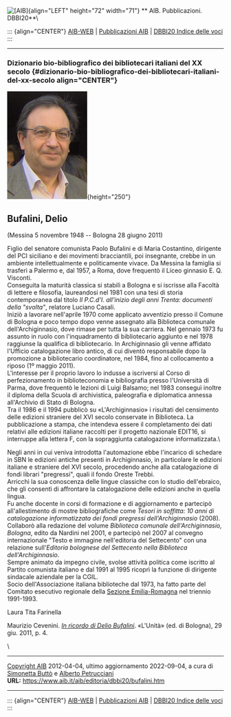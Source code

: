 ![\[AIB\]](/aib/wi/aibv72.gif){align="LEFT" height="72" width="71"}
** AIB. Pubblicazioni. DBBI20**\

::: {align="CENTER"}
[AIB-WEB](/) \| [Pubblicazioni AIB](/pubblicazioni/) \| [DBBI20 Indice
delle voci](dbbi20.htm)
:::

------------------------------------------------------------------------

### Dizionario bio-bibliografico dei bibliotecari italiani del XX secolo {#dizionario-bio-bibliografico-dei-bibliotecari-italiani-del-xx-secolo align="CENTER"}

![\[Ritratto\]](bufalini.jpg){height="250"}

## Bufalini, Delio

(Messina 5 novembre 1948 -- Bologna 28 giugno 2011)

Figlio del senatore comunista Paolo Bufalini e di Maria Costantino,
dirigente del PCI siciliano e dei movimenti bracciantili, poi
insegnante, crebbe in un ambiente intellettualmente e politicamente
vivace. Da Messina la famiglia si trasferì a Palermo e, dal 1957, a
Roma, dove frequentò il Liceo ginnasio E. Q. Visconti.\
Conseguita la maturità classica si stabilì a Bologna e si iscrisse alla
Facoltà di lettere e filosofia, laureandosi nel 1981 con una tesi di
storia contemporanea dal titolo *Il P.C.d\'I. all\'inizio degli anni
Trenta: documenti della \"svolta\"*, relatore Luciano Casali.\
Iniziò a lavorare nell\'aprile 1970 come applicato avventizio presso il
Comune di Bologna e poco tempo dopo venne assegnato alla Biblioteca
comunale dell\'Archiginnasio, dove rimase per tutta la sua carriera. Nel
gennaio 1973 fu assunto in ruolo con l\'inquadramento di bibliotecario
aggiunto e nel 1978 raggiunse la qualifica di bibliotecario. In
Archiginnasio gli venne affidato l\'Ufficio catalogazione libro antico,
di cui diventò responsabile dopo la promozione a bibliotecario
coordinatore, nel 1984, fino al collocamento a riposo (1º maggio 2011).\
L\'interesse per il proprio lavoro lo indusse a iscriversi al Corso di
perfezionamento in biblioteconomia e bibliografia presso l\'Università
di Parma, dove frequentò le lezioni di Luigi Balsamo; nel 1983 conseguì
inoltre il diploma della Scuola di archivistica, paleografia e
diplomatica annessa all\'Archivio di Stato di Bologna.\
Tra il 1986 e il 1994 pubblicò su «L\'Archiginnasio» i risultati del
censimento delle edizioni straniere del XVI secolo conservate in
Biblioteca. La pubblicazione a stampa, che intendeva essere il
completamento dei dati relativi alle edizioni italiane raccolti per il
progetto nazionale EDIT16, si interruppe alla lettera F, con la
sopraggiunta catalogazione informatizzata.\

Negli anni in cui veniva introdotta l\'automazione ebbe l\'incarico di
schedare in SBN le edizioni antiche presenti in Archiginnasio, in
particolare le edizioni italiane e straniere del XVI secolo, procedendo
anche alla catalogazione di fondi librari \"pregressi\", quali il fondo
Oreste Trebbi.\
Arricchì la sua conoscenza delle lingue classiche con lo studio
dell\'ebraico, che gli consentì di affrontare la catalogazione delle
edizioni anche in quella lingua.\
Fu anche docente in corsi di formazione e di aggiornamento e partecipò
all\'allestimento di mostre bibliografiche come *Tesori in soffitta: 10
anni di catalogazione informatizzata dei fondi pregressi
dell\'Archiginnasio* (2008).\
Collaborò alla redazione del volume *Biblioteca comunale
dell'Archiginnasio, Bologna*, edito da Nardini nel 2001, e partecipò nel
2007 al convegno internazionale \"Testo e immagine nell\'editoria del
Settecento\" con una relazione sull\'*Editoria bolognese del Settecento
nella Biblioteca dell\'Archiginnasio*.\
Sempre animato da impegno civile, svolse attività politica come iscritto
al Partito comunista italiano e dal 1991 al 1995 ricoprì la funzione di
dirigente sindacale aziendale per la CGIL.\
Socio dell\'Associazione italiana biblioteche dal 1973, ha fatto parte
del Comitato esecutivo regionale della [Sezione
Emilia-Romagna](/aib/stor/sezioni/emr.htm) nel triennio 1991-1993.

Laura Tita Farinella

Maurizio Cevenini. [*In ricordo di Delio
Bufalini*](http://cerca.unita.it/ARCHIVE/xml/2055000/2054435.xml?).
«L\'Unità» (ed. di Bologna), 29 giu. 2011, p. 4.

\

------------------------------------------------------------------------

[Copyright AIB](/su-questo-sito/dichiarazione-di-copyright-aib-web/)
2012-04-04, ultimo aggiornamento 2022-09-04, a cura di [Simonetta
Buttò](/aib/redazione3.htm) e [Alberto
Petrucciani](/su-questo-sito/redazione-aib-web/)\
**URL:** https://www.aib.it/aib/editoria/dbbi20/bufalini.htm

------------------------------------------------------------------------

::: {align="CENTER"}
[AIB-WEB](/) \| [Pubblicazioni AIB](/pubblicazioni/) \| [DBBI20 Indice
delle voci](dbbi20.htm)
:::
